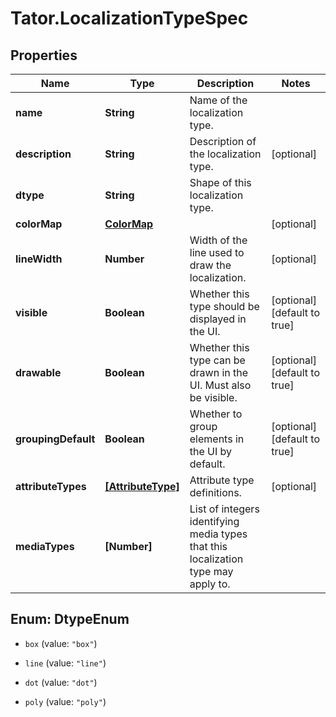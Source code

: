 # Tator.LocalizationTypeSpec

## Properties

Name | Type | Description | Notes
------------ | ------------- | ------------- | -------------
**name** | **String** | Name of the localization type. | 
**description** | **String** | Description of the localization type. | [optional] 
**dtype** | **String** | Shape of this localization type. | 
**colorMap** | [**ColorMap**](ColorMap.md) |  | [optional] 
**lineWidth** | **Number** | Width of the line used to draw the localization. | [optional] 
**visible** | **Boolean** | Whether this type should be displayed in the UI. | [optional] [default to true]
**drawable** | **Boolean** | Whether this type can be drawn in the UI. Must also be visible. | [optional] [default to true]
**groupingDefault** | **Boolean** | Whether to group elements in the UI by default. | [optional] [default to true]
**attributeTypes** | [**[AttributeType]**](AttributeType.md) | Attribute type definitions. | [optional] 
**mediaTypes** | **[Number]** | List of integers identifying media types that this localization type may apply to. | 



## Enum: DtypeEnum


* `box` (value: `"box"`)

* `line` (value: `"line"`)

* `dot` (value: `"dot"`)

* `poly` (value: `"poly"`)




